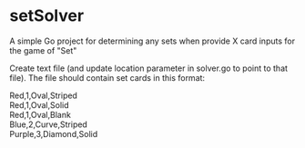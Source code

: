 # setSolver
A simple Go project for determining any sets when provide X card inputs for the game of "Set"

Create text file (and update location parameter in solver.go to point to that file). The file should contain set cards in this format:

Red,1,Oval,Striped<br />
Red,1,Oval,Solid<br />
Red,1,Oval,Blank<br />
Blue,2,Curve,Striped<br />
Purple,3,Diamond,Solid<br />
